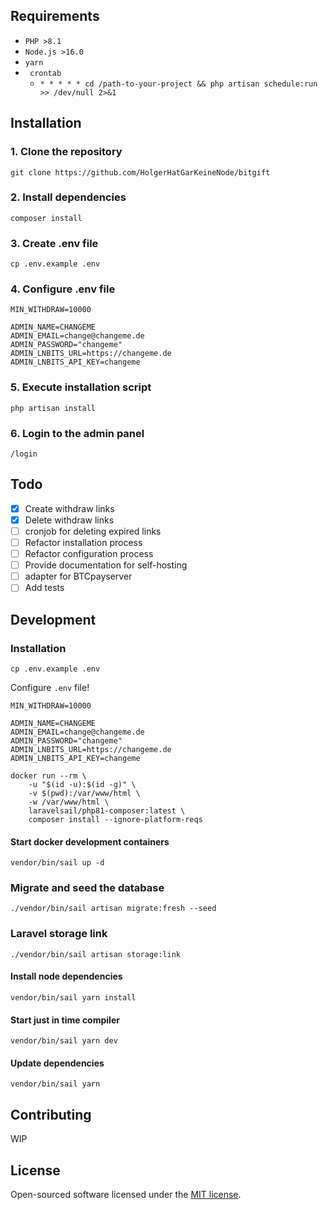 ## Requirements

- `PHP >8.1`
- `Node.js >16.0`
- `yarn`
- ` crontab`
  - `* * * * * cd /path-to-your-project && php artisan schedule:run >> /dev/null 2>&1`

## Installation

### 1. Clone the repository

`git clone https://github.com/HolgerHatGarKeineNode/bitgift`

### 2. Install dependencies

`composer install`

### 3. Create .env file

`cp .env.example .env`

### 4. Configure .env file

```dotenv
MIN_WITHDRAW=10000

ADMIN_NAME=CHANGEME
ADMIN_EMAIL=change@changeme.de
ADMIN_PASSWORD="changeme"
ADMIN_LNBITS_URL=https://changeme.de
ADMIN_LNBITS_API_KEY=changeme
```

### 5. Execute installation script

`php artisan install`

### 6. Login to the admin panel

`/login`

## Todo

- [x] Create withdraw links
- [x] Delete withdraw links
- [ ] cronjob for deleting expired links
- [ ] Refactor installation process
- [ ] Refactor configuration process
- [ ] Provide documentation for self-hosting
- [ ] adapter for BTCpayserver
- [ ] Add tests

## Development

### Installation

```cp .env.example .env```

Configure `.env` file!

```dotenv
MIN_WITHDRAW=10000

ADMIN_NAME=CHANGEME
ADMIN_EMAIL=change@changeme.de
ADMIN_PASSWORD="changeme"
ADMIN_LNBITS_URL=https://changeme.de
ADMIN_LNBITS_API_KEY=changeme
```

```
docker run --rm \
    -u "$(id -u):$(id -g)" \
    -v $(pwd):/var/www/html \
    -w /var/www/html \
    laravelsail/php81-composer:latest \
    composer install --ignore-platform-reqs
```

#### Start docker development containers

```vendor/bin/sail up -d```

### Migrate and seed the database

```./vendor/bin/sail artisan migrate:fresh --seed```

### Laravel storage link

```./vendor/bin/sail artisan storage:link```

#### Install node dependencies

```vendor/bin/sail yarn install```

#### Start just in time compiler

```vendor/bin/sail yarn dev```

#### Update dependencies

```vendor/bin/sail yarn```

## Contributing

WIP

## License

Open-sourced software licensed under the [MIT license](https://opensource.org/licenses/MIT).
